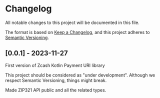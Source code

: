 # Changelog

All notable changes to this project will be documented in this file.

The format is based on [Keep a Changelog](https://keepachangelog.com/en/1.0.0/),
and this project adheres to [Semantic Versioning](https://semver.org/spec/v2.0.0.html).

## [0.0.1] - 2023-11-27

First version of Zcash Kotlin Payment URI library

This project should be considered as "under development". Although we respect Semantic
Versioning, things might break.

Made ZIP321 API public and all the related types. 